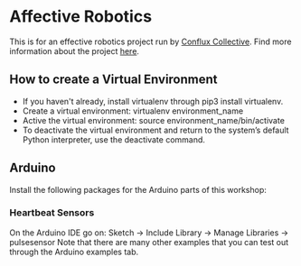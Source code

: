 # Affective Robotics
This is for an effective robotics project run by [Conflux Collective](https://confluxcollective.org/). Find more information about the project [here](https://conflux-harvard.notion.site/Welcome-to-Affective-Robotics-f89a02c6c15c4f26bd3a74a6aa493706?pvs=74).

## How to create a Virtual Environment
- If you haven't already, install virtualenv through pip3 install virtualenv. 
- Create a virtual environment: virtualenv environment_name
- Active the virtual environment: source environment_name/bin/activate
- To deactivate the virtual environment and return to the system’s default Python interpreter, use the deactivate command.

## Arduino 
Install the following packages for the Arduino parts of this workshop: 

### Heartbeat Sensors
On the Arduino IDE go on: Sketch -> Include Library -> Manage Libraries -> pulsesensor
Note that there are many other examples that you can test out through the Arduino examples tab. 
